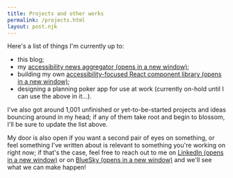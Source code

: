 ```yaml
---
title: Projects and other works
permalink: /projects.html
layout: post.njk
---
```


Here's a list of things I'm currently up to:

- this blog;
- my <a href="https://a11y-aggregator.web.app/" target="_blank" rel="noreferrer">accessibility news aggregator (opens in a new window)</a>;
- building my own <a href="www.npmjs.com/package/@damienrobson/clarityui" target="_blank" rel="noreferrer">accessibility-focused React component library (opens in a new window)</a>;
- designing a planning poker app for use at work (currently on-hold until I can use the above in it...).

I've also got around 1,001 unfinished or yet-to-be-started projects and ideas
bouncing around in my head; if any of them take root and begin to blossom,
I'll be sure to update the list above.

My door is also open if you want a second pair of eyes on something, or
feel something I've written about is relevant to something you're working
on right now; if that's the case, feel
free to reach out to me on <a href="https://www.linkedin.com/in/damien-r-4b9b37371/" target="_blank" rel="noreferrer">LinkedIn (opens in a new window)</a>
or on <a href="https://bsky.app/profile/damienrobson.bsky.social/" target="_blank" rel="noreferrer">BlueSky (opens in a new window)</a>
and we'll see what we can make happen!
